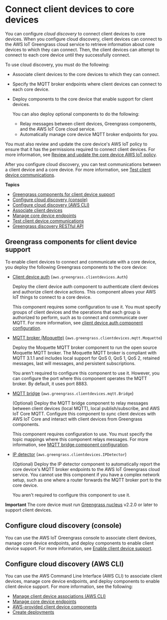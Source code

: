 # Connect client devices to core devices<a name="connect-client-devices"></a>

You can configure *cloud discovery* to connect client devices to core devices\. When you configure cloud discovery, client devices can connect to the AWS IoT Greengrass cloud service to retrieve information about core devices to which they can connect\. Then, the client devices can attempt to connect to each core device until they successfully connect\.

To use cloud discovery, you must do the following:
+ Associate client devices to the core devices to which they can connect\.
+ Specify the MQTT broker endpoints where client devices can connect to each core device\.
+ Deploy components to the core device that enable support for client devices\.

  You can also deploy optional components to do the following:
  + Relay messages between client devices, Greengrass components, and the AWS IoT Core cloud service\.
  + Automatically manage core device MQTT broker endpoints for you\.

You must also review and update the core device's AWS IoT policy to ensure that it has the permissions required to connect client devices\. For more information, see [Review and update the core device AWS IoT policy](client-devices-tutorial.md#update-core-device-iot-policy-client-devices)\.

After you configure cloud discovery, you can test communications between a client device and a core device\. For more information, see [Test client device communications](test-client-device-communications.md)\.

**Topics**
+ [Greengrass components for client device support](#cloud-discovery-components)
+ [Configure cloud discovery \(console\)](#configure-cloud-discovery-console)
+ [Configure cloud discovery \(AWS CLI\)](#configure-cloud-discovery-cli)
+ [Associate client devices](associate-client-devices.md)
+ [Manage core device endpoints](manage-core-device-endpoints.md)
+ [Test client device communications](test-client-device-communications.md)
+ [Greengrass discovery RESTful API](greengrass-discover-api.md)

## Greengrass components for client device support<a name="cloud-discovery-components"></a>

To enable client devices to connect and communicate with a core device, you deploy the following Greengrass components to the core device:<a name="client-device-component-overviews"></a>
+ [Client device auth](client-device-auth-component.md) \(`aws.greengrass.clientdevices.Auth`\)

  Deploy the client device auth component to authenticate client devices and authorize client device actions\. This component allows your AWS IoT things to connect to a core device\.

  This component requires some configuration to use it\. You must specify groups of client devices and the operations that each group is authorized to perform, such as to connect and communicate over MQTT\. For more information, see [client device auth component configuration](client-device-auth-component.md#client-device-auth-component-configuration)\.
+ [MQTT broker \(Moquette\)](mqtt-broker-moquette-component.md) \(`aws.greengrass.clientdevices.mqtt.Moquette`\)

  Deploy the Moquette MQTT broker component to run the open source Moquette MQTT broker\. The Moquette MQTT broker is compliant with MQTT 3\.1\.1 and includes local support for QoS 0, QoS 1, QoS 2, retained messages, last will messages, and persistent subscriptions\.

  You aren't required to configure this component to use it\. However, you can configure the port where this component operates the MQTT broker\. By default, it uses port 8883\.
+ [MQTT bridge](mqtt-bridge-component.md) \(`aws.greengrass.clientdevices.mqtt.Bridge`\)

  \(Optional\) Deploy the MQTT bridge component to relay messages between client devices \(local MQTT\), local publish/subscribe, and AWS IoT Core MQTT\. Configure this component to sync client devices with AWS IoT Core and interact with client devices from Greengrass components\.

  This component requires configuration to use\. You must specify the topic mappings where this component relays messages\. For more information, see [MQTT bridge component configuration](mqtt-bridge-component.md#mqtt-bridge-component-configuration)\.
+ [IP detector](ip-detector-component.md) \(`aws.greengrass.clientdevices.IPDetector`\)

  \(Optional\) Deploy the IP detector component to automatically report the core device's MQTT broker endpoints to the AWS IoT Greengrass cloud service\. You cannot use this component if you have a complex network setup, such as one where a router forwards the MQTT broker port to the core device\.

  You aren't required to configure this component to use it\.

**Important**  <a name="client-device-support-nucleus-requirement"></a>
The core device must run [Greengrass nucleus](greengrass-nucleus-component.md) v2\.2\.0 or later to support client devices\.

## Configure cloud discovery \(console\)<a name="configure-cloud-discovery-console"></a>

You can use the AWS IoT Greengrass console to associate client devices, manage core device endpoints, and deploy components to enable client device support\. For more information, see [Enable client device support](client-devices-tutorial.md#enable-client-device-support)\.

## Configure cloud discovery \(AWS CLI\)<a name="configure-cloud-discovery-cli"></a>

You can use the AWS Command Line Interface \(AWS CLI\) to associate client devices, manage core device endpoints, and deploy components to enable client device support\. For more information, see the following:
+ [Manage client device associations \(AWS CLI\)](associate-client-devices.md#manage-client-device-associations-cli)
+ [Manage core device endpoints](manage-core-device-endpoints.md)
+ [AWS\-provided client device components](client-device-components.md)
+ [Create deployments](create-deployments.md)